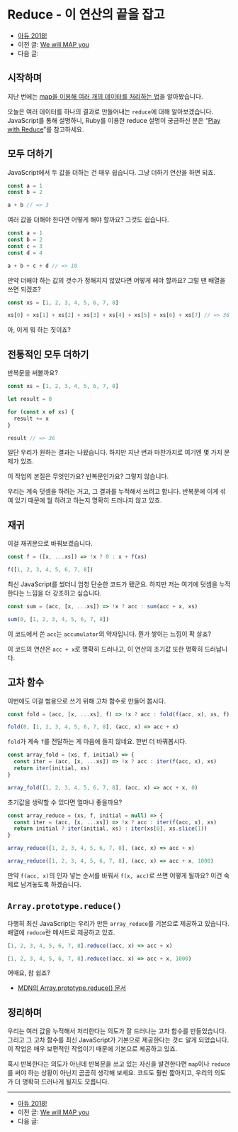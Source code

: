 # Reduce - 이 연산의 끝을 잡고

- [아듀 2018!](https://adieu2018.ahastudio.com/)
- 이전 글: [We will MAP you](http://j.mp/2Q6ecKX)
- 다음 글:

## 시작하며

지난 번에는
[map을 이용해 여러 개의 데이터를 처리하는 법](http://j.mp/2Q6ecKX)을
알아봤습니다.

오늘은 여러 데이터를 하나의 결과로 만들어내는 `reduce`에 대해 알아보겠습니다.
JavaScript를 통해 설명하니, Ruby를 이용한 reduce 설명이 궁금하신 분은
“[Play with Reduce](http://j.mp/22sWiPy)”를 참고하세요.

## 모두 더하기

JavaScript에서 두 값을 더하는 건 매우 쉽습니다.
그냥 더하기 연산을 하면 되죠.

```javascript
const a = 1
const b = 2

a + b // => 3
```

여러 값을 더해야 한다면 어떻게 해야 할까요?
그것도 쉽습니다.

```javascript
const a = 1
const b = 2
const c = 3
const d = 4

a + b + c + d // => 10
```

만약 더해야 하는 값의 갯수가 정해지지 않았다면 어떻게 헤야 할까요?
그럴 땐 배열을 쓰면 되겠죠?

```javascript
const xs = [1, 2, 3, 4, 5, 6, 7, 8]

xs[0] + xs[1] + xs[2] + xs[3] + xs[4] + xs[5] + xs[6] + xs[7] // => 36
```

아, 이게 뭐 하는 짓이죠?

## 전통적인 모두 더하기

반복문을 써볼까요?

```javascript
const xs = [1, 2, 3, 4, 5, 6, 7, 8]

let result = 0

for (const x of xs) {
  result += x
}

result // => 36
```

일단 우리가 원하는 결과는 나왔습니다.
하지만 지난 번과 마찬가지로 여기엔 몇 가지 문제가 있죠.

이 작업의 본질은 무엇인가요? 반복문인가요? 그렇지 않습니다.

우리는 계속 덧셈을 하려는 거고,
그 결과를 누적해서 쓰려고 합니다.
반복문에 이게 섞여 있기 때문에 뭘 하려고 하는지 명확히 드러나지 않고 있죠.

## 재귀

이걸 재귀문으로 바꿔보겠습니다.

```javascript
const f = ([x, ...xs]) => !x ? 0 : x + f(xs)

f([1, 2, 3, 4, 5, 6, 7, 8])
```

최신 JavaScript를 썼더니 엄청 단순한 코드가 됐군요.
하지만 저는 여기에 덧셈을 누적한다는 느낌을 더 강조하고 싶습니다.

```javascript
const sum = (acc, [x, ...xs]) => !x ? acc : sum(acc + x, xs)

sum(0, [1, 2, 3, 4, 5, 6, 7, 8])
```

이 코드에서 쓴 `acc`는 `accumulator`의 약자입니다.
뭔가 쌓이는 느낌이 팍 살죠?

이 코드의 연산은 `acc + x`로 명확히 드러나고,
이 연산의 초기값 또한 명확히 드러납니다.

## 고차 함수

이번에도 이걸 범용으로 쓰기 위해 고차 함수로 만들어 봅시다.

```javascript
const fold = (acc, [x, ...xs], f) => !x ? acc : fold(f(acc, x), xs, f)

fold(0, [1, 2, 3, 4, 5, 6, 7, 8], (acc, x) => acc + x)
```

`fold`가 계속 `f`를 전달하는 게 마음에 들지 않네요.
한번 더 바꿔봅시다.

```javascript
const array_fold = (xs, f, initial) => {
  const iter = (acc, [x, ...xs]) => !x ? acc : iter(f(acc, x), xs)
  return iter(initial, xs)
}

array_fold([1, 2, 3, 4, 5, 6, 7, 8], (acc, x) => acc + x, 0)
```

초기값을 생략할 수 있다면 얼마나 좋을까요?

```javascript
const array_reduce = (xs, f, initial = null) => {
  const iter = (acc, [x, ...xs]) => !x ? acc : iter(f(acc, x), xs)
  return initial ? iter(initial, xs) : iter(xs[0], xs.slice(1))
}

array_reduce([1, 2, 3, 4, 5, 6, 7, 8], (acc, x) => acc + x)

array_reduce([1, 2, 3, 4, 5, 6, 7, 8], (acc, x) => acc + x, 1000)
```

만약 `f(acc, x)`의 인자 넣는 순서를 바꿔서 `f(x, acc)`로 쓰면 어떻게 될까요?
이건 숙제로 남겨놓도록 하겠습니다.

## `Array.prototype.reduce()`

다행히 최신 JavaScript는 우리가 만든 `array_reduce`를
기본으로 제공하고 있습니다.
배열에 `reduce`란 메서드로 제공하고 있죠.

```javascript
[1, 2, 3, 4, 5, 6, 7, 8].reduce((acc, x) => acc + x)

[1, 2, 3, 4, 5, 6, 7, 8].reduce((acc, x) => acc + x, 1000)
```

어때요, 참 쉽죠?

- [MDN의 Array.prototype.reduce() 문서](http://j.mp/2QdHqaz)

## 정리하며

우리는 여러 값을 누적해서 처리한다는
의도가 잘 드러나는 고차 함수를 만들었습니다.
그리고 그 고차 함수를 최신 JavaScript가
기본으로 제공한다는 것ㄷ 알게 되었습니다.
이 작업은 매우 보편적인 작업이기 때문에 기본으로 제공하고 있죠.

혹시 반복한다는 의도가 아닌데 반복문을 쓰고 있는 자신을 발견한다면
`map`이나 `reduce`를 써야 하는 상황이 아닌지 곰곰히 생각해 보세요.
코드도 훨씬 짧아지고, 우리의 의도가 더 명확히 드러나게 될지도 모릅니다.

---

- [아듀 2018!](https://adieu2018.ahastudio.com/)
- 이전 글: [We will MAP you](http://j.mp/2Q6ecKX)
- 다음 글:
